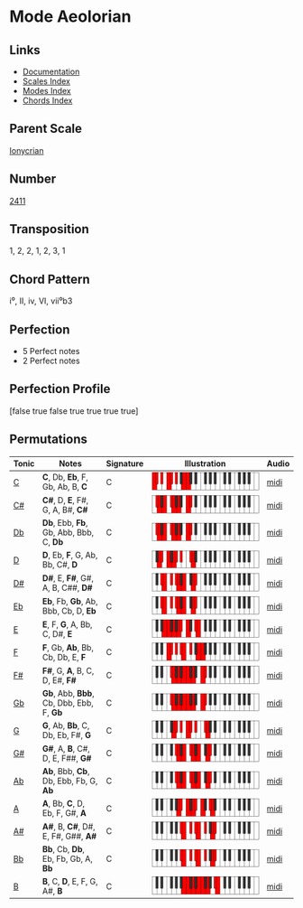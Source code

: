 # Mode Aeolorian

## Links

- [Documentation](README.md)
- [Scales Index](Scales.md)
- [Modes Index](Modes.md)
- [Chords Index](Chords.md)

## Parent Scale

[Ionycrian](ScaleIonycrian.md)

## Number

[2411](https://ianring.com/musictheory/scales/2411)

## Transposition

1, 2, 2, 1, 2, 3, 1

## Chord Pattern

i⁰, II, iv, VI, vii⁰b3

## Perfection

- 5 Perfect notes
- 2 Perfect notes

## Perfection Profile

[false true false true true true true]

## Permutations

| Tonic | Notes | Signature | Illustration | Audio |
|-------|-------|-----------|--------------|-------|
| [C](ModeCNaturalAeolorian.md) | **C**, Db, **Eb**, F, Gb, Ab, B, **C** | C | ![CNaturalAeolorian](ModeCNaturalAeolorian.png) | [midi](https://github.com/edipermadi/music/blob/main/docs/ModeCNaturalAeolorian.mid?raw=true) |
| [C#](ModeCSharpAeolorian.md) | **C#**, D, **E**, F#, G, A, B#, **C#** | C | ![CSharpAeolorian](ModeCSharpAeolorian.png) | [midi](https://github.com/edipermadi/music/blob/main/docs/ModeCSharpAeolorian.mid?raw=true) |
| [Db](ModeDFlatAeolorian.md) | **Db**, Ebb, **Fb**, Gb, Abb, Bbb, C, **Db** | C | ![DFlatAeolorian](ModeDFlatAeolorian.png) | [midi](https://github.com/edipermadi/music/blob/main/docs/ModeDFlatAeolorian.mid?raw=true) |
| [D](ModeDNaturalAeolorian.md) | **D**, Eb, **F**, G, Ab, Bb, C#, **D** | C | ![DNaturalAeolorian](ModeDNaturalAeolorian.png) | [midi](https://github.com/edipermadi/music/blob/main/docs/ModeDNaturalAeolorian.mid?raw=true) |
| [D#](ModeDSharpAeolorian.md) | **D#**, E, **F#**, G#, A, B, C##, **D#** | C | ![DSharpAeolorian](ModeDSharpAeolorian.png) | [midi](https://github.com/edipermadi/music/blob/main/docs/ModeDSharpAeolorian.mid?raw=true) |
| [Eb](ModeEFlatAeolorian.md) | **Eb**, Fb, **Gb**, Ab, Bbb, Cb, D, **Eb** | C | ![EFlatAeolorian](ModeEFlatAeolorian.png) | [midi](https://github.com/edipermadi/music/blob/main/docs/ModeEFlatAeolorian.mid?raw=true) |
| [E](ModeENaturalAeolorian.md) | **E**, F, **G**, A, Bb, C, D#, **E** | C | ![ENaturalAeolorian](ModeENaturalAeolorian.png) | [midi](https://github.com/edipermadi/music/blob/main/docs/ModeENaturalAeolorian.mid?raw=true) |
| [F](ModeFNaturalAeolorian.md) | **F**, Gb, **Ab**, Bb, Cb, Db, E, **F** | C | ![FNaturalAeolorian](ModeFNaturalAeolorian.png) | [midi](https://github.com/edipermadi/music/blob/main/docs/ModeFNaturalAeolorian.mid?raw=true) |
| [F#](ModeFSharpAeolorian.md) | **F#**, G, **A**, B, C, D, E#, **F#** | C | ![FSharpAeolorian](ModeFSharpAeolorian.png) | [midi](https://github.com/edipermadi/music/blob/main/docs/ModeFSharpAeolorian.mid?raw=true) |
| [Gb](ModeGFlatAeolorian.md) | **Gb**, Abb, **Bbb**, Cb, Dbb, Ebb, F, **Gb** | C | ![GFlatAeolorian](ModeGFlatAeolorian.png) | [midi](https://github.com/edipermadi/music/blob/main/docs/ModeGFlatAeolorian.mid?raw=true) |
| [G](ModeGNaturalAeolorian.md) | **G**, Ab, **Bb**, C, Db, Eb, F#, **G** | C | ![GNaturalAeolorian](ModeGNaturalAeolorian.png) | [midi](https://github.com/edipermadi/music/blob/main/docs/ModeGNaturalAeolorian.mid?raw=true) |
| [G#](ModeGSharpAeolorian.md) | **G#**, A, **B**, C#, D, E, F##, **G#** | C | ![GSharpAeolorian](ModeGSharpAeolorian.png) | [midi](https://github.com/edipermadi/music/blob/main/docs/ModeGSharpAeolorian.mid?raw=true) |
| [Ab](ModeAFlatAeolorian.md) | **Ab**, Bbb, **Cb**, Db, Ebb, Fb, G, **Ab** | C | ![AFlatAeolorian](ModeAFlatAeolorian.png) | [midi](https://github.com/edipermadi/music/blob/main/docs/ModeAFlatAeolorian.mid?raw=true) |
| [A](ModeANaturalAeolorian.md) | **A**, Bb, **C**, D, Eb, F, G#, **A** | C | ![ANaturalAeolorian](ModeANaturalAeolorian.png) | [midi](https://github.com/edipermadi/music/blob/main/docs/ModeANaturalAeolorian.mid?raw=true) |
| [A#](ModeASharpAeolorian.md) | **A#**, B, **C#**, D#, E, F#, G##, **A#** | C | ![ASharpAeolorian](ModeASharpAeolorian.png) | [midi](https://github.com/edipermadi/music/blob/main/docs/ModeASharpAeolorian.mid?raw=true) |
| [Bb](ModeBFlatAeolorian.md) | **Bb**, Cb, **Db**, Eb, Fb, Gb, A, **Bb** | C | ![BFlatAeolorian](ModeBFlatAeolorian.png) | [midi](https://github.com/edipermadi/music/blob/main/docs/ModeBFlatAeolorian.mid?raw=true) |
| [B](ModeBNaturalAeolorian.md) | **B**, C, **D**, E, F, G, A#, **B** | C | ![BNaturalAeolorian](ModeBNaturalAeolorian.png) | [midi](https://github.com/edipermadi/music/blob/main/docs/ModeBNaturalAeolorian.mid?raw=true) |
